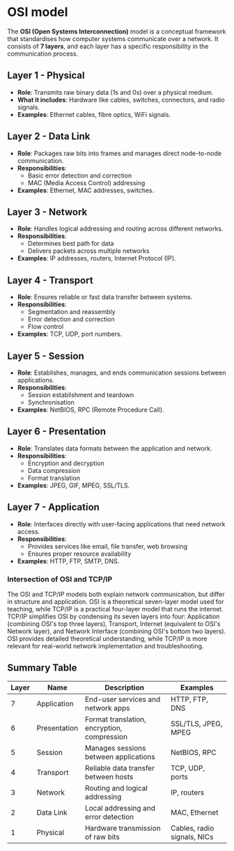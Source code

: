# OSI model

The **OSI (Open Systems Interconnection)** model is a conceptual framework that standardises how computer systems communicate over a network. It consists of **7 layers**, and each layer has a specific responsibility in the communication process.

## Layer 1 - Physical

- **Role**: Transmits raw binary data (1s and 0s) over a physical medium.
- **What it includes**: Hardware like cables, switches, connectors, and radio signals.
- **Examples**: Ethernet cables, fibre optics, WiFi signals.

## Layer 2 - Data Link

- **Role**: Packages raw bits into frames and manages direct node-to-node communication.
- **Responsibilities**:
  - Basic error detection and correction
  - MAC (Media Access Control) addressing
- **Examples**: Ethernet, MAC addresses, switches.

## Layer 3 - Network

- **Role**: Handles logical addressing and routing across different networks.
- **Responsibilities**:
  - Determines best path for data
  - Delivers packets across multiple networks
- **Examples**: IP addresses, routers, Internet Protocol (IP).

## Layer 4 - Transport

- **Role**: Ensures reliable or fast data transfer between systems.
- **Responsibilities**:
  - Segmentation and reassembly
  - Error detection and correction
  - Flow control
- **Examples**: TCP, UDP, port numbers.

## Layer 5 - Session

- **Role**: Establishes, manages, and ends communication sessions between applications.
- **Responsibilities**:
  - Session establishment and teardown
  - Synchronisation
- **Examples**: NetBIOS, RPC (Remote Procedure Call).

## Layer 6 - Presentation

- **Role**: Translates data formats between the application and network.
- **Responsibilities**:
  - Encryption and decryption
  - Data compression
  - Format translation
- **Examples**: JPEG, GIF, MPEG, SSL/TLS.

## Layer 7 - Application

- **Role**: Interfaces directly with user-facing applications that need network access.
- **Responsibilities**:
  - Provides services like email, file transfer, web browsing
  - Ensures proper resource availability
- **Examples**: HTTP, FTP, SMTP, DNS.

### Intersection of OSI and TCP/IP

The OSI and TCP/IP models both explain network communication, but differ in structure and application. OSI is a theoretical seven-layer model used for teaching, while TCP/IP is a practical four-layer model that runs the internet. TCP/IP simplifies OSI by condensing its seven layers into four: Application (combining OSI's top three layers), Transport, Internet (equivalent to OSI's Network layer), and Network Interface (combining OSI's bottom two layers). OSI provides detailed theoretical understanding, while TCP/IP is more relevant for real-world network implementation and troubleshooting.

## Summary Table

| Layer | Name         | Description                                 | Examples                    |
| ----- | ------------ | ------------------------------------------- | --------------------------- |
| 7     | Application  | End-user services and network apps          | HTTP, FTP, DNS              |
| 6     | Presentation | Format translation, encryption, compression | SSL/TLS, JPEG, MPEG         |
| 5     | Session      | Manages sessions between applications       | NetBIOS, RPC                |
| 4     | Transport    | Reliable data transfer between hosts        | TCP, UDP, ports             |
| 3     | Network      | Routing and logical addressing              | IP, routers                 |
| 2     | Data Link    | Local addressing and error detection        | MAC, Ethernet               |
| 1     | Physical     | Hardware transmission of raw bits           | Cables, radio signals, NICs |


